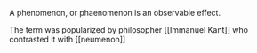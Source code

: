 A phenomenon, or phaenomenon is an observable effect.

The term was popularized by philosopher [[Immanuel Kant]] who contrasted it with [[neumenon]]